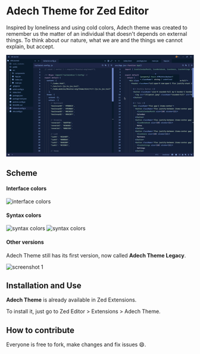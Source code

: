 # Adech Theme for Zed Editor

Inspired by loneliness and using cold colors, Adech theme was created to remember us the matter of an individual that doesn't depends on external things. To think about our nature, what we are and the things we cannot explain, but accept.

<img src="images/screenshot-2.png" alt="screenshot 2" width="620"/>

## Scheme
#### Interface colors
<img src="images/palette-swamp.png" alt="interface colors" width="360"/>

#### Syntax colors
<img src="images/palette-reverie.png" alt="syntax colors" width="360"/>
<img src="images/palette-lush.png" alt="syntax colors" width="360"/>

#### Other versions
Adech Theme still has its first version, now called **Adech Theme Legacy**.

<img src="images/screenshot-1.png" alt="screenshot 1" width="620"/>

## Installation and Use
**Adech Theme** is already available in Zed Extensions.

To install it, just go to Zed Editor > Extensions > Adech Theme.

## How to contribute
Everyone is free to fork, make changes and fix issues 😄.

